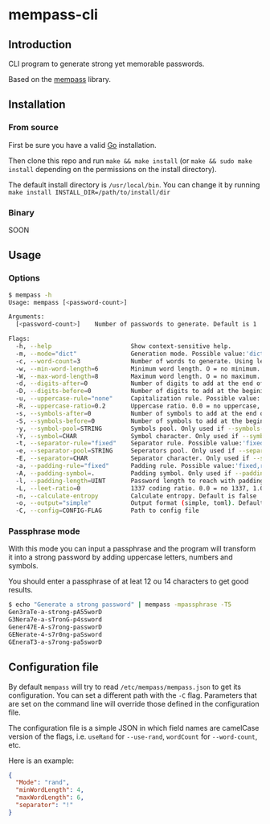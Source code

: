 # mempass-cli

## Introduction

CLI program to generate strong yet memorable passwords.

Based on the [mempass](https://github.com/busyapi/mempass) library.

## Installation

### From source

First be sure you have a valid [Go](https://go.dev/dl/) installation.

Then clone this repo and run `make && make install` (or `make && sudo make install` depending on the permissions on the install directory).

The default install directory is `/usr/local/bin`. You can change it by running `make install INSTALL_DIR=/path/to/install/dir`

### Binary

SOON

## Usage

### Options

```sh
$ mempass -h
Usage: mempass [<password-count>]

Arguments:
  [<password-count>]    Number of passwords to generate. Default is 1

Flags:
  -h, --help                      Show context-sensitive help.
  -m, --mode="dict"               Generation mode. Possible value:'dict,rand,passphrase'. Read passphrase from stdin. Default is 'dict'
  -c, --word-count=3              Number of words to generate. Using less than 2 is discouraged. Default is 3
  -w, --min-word-length=6         Minimum word length. O = no minimum. Using less than 4 is discouraged. Default is 6
  -W, --max-word-length=8         Maximum word length. O = no maximum. Default is 8
  -d, --digits-after=0            Number of digits to add at the end of each word. Default is 0
  -D, --digits-before=0           Number of digits to add at the begining of each word. Default is 0
  -u, --uppercase-rule="none"     Capitalization rule. Possible value:'none,all,alternate,word_alternate,first_letter,last_letter,all_but_first_letter,all_but_last_letter,random'. Default is none
  -R, --uppercase-ratio=0.2       Uppercase ratio. 0.0 = no uppercase, 1.0 = all uppercase, 0.3 = 1/3 uppercase, etc. Only used if --uppercase-rule is random. Default is 0.2
  -s, --symbols-after=0           Number of symbols to add at the end of each word. Default is 0
  -S, --symbols-before=0          Number of symbols to add at the begining of each word. Default is 0
  -y, --symbol-pool=STRING        Symbols pool. Only used if --symbols-before and/or --symbols-after are set. Default is '@&!-_^$*%,.;:/=+'
  -Y, --symbol=CHAR               Symbol character. Only used if --symbols-before and/or --symbols-after are set. Default is /
  -t, --separator-rule="fixed"    Separator rule. Possible value:'fixed,random'. Default is 'fixed'
  -e, --separator-pool=STRING     Seperators pool. Only used if --separator-rule is random. Default is '@&!-_^$*%,.;:/=+'
  -E, --separator=CHAR            Separator character. Only used if --separator-rule is fixed. Default is '-'
  -a, --padding-rule="fixed"      Padding rule. Possible value:'fixed,random'. Only used if --padding-length is greater than 0
  -A, --padding-symbol=.          Padding symbol. Only used if --padding-rule is fixed. Default is '.'
  -l, --padding-length=UINT       Password length to reach with padding.
  -L, --leet-ratio=0              1337 coding ratio. 0.0 = no 1337, 1.0 = all 1337, 0.3 = 1/3 1337, etc. Default is 0
  -n, --calculate-entropy         Calculate entropy. Default is false
  -o, --output="simple"           Output format (simple, toml). Default is simple
  -C, --config=CONFIG-FLAG        Path to config file
```

### Passphrase mode

With this mode you can input a passphrase and the program will transform it into a strong password by adding uppercase letters, numbers and symbols.

You should enter a passphrase of at leat 12 ou 14 characters to get good results.

```bash
$ echo "Generate a strong password" | mempass -mpassphrase -T5
Gen3raTe-a-strong-pA55worD
G3Nera7e-a-sTronG-p4ssword
Gener47E-A-s7rong-passworD
GENerate-4-s7r0ng-paSsword
GEneraT3-a-s7rong-pa5sworD
```

## Configuration file

By default `mempass` will try to read `/etc/mempass/mempass.json` to get its configuration. You can set a different path with the `-C` flag. Parameters that are set on the command line will override those defined in the configuration file.

The configuration file is a simple JSON in which field names are camelCase version of the flags, i.e. `useRand` for `--use-rand`, `wordCount` for `--word-count`, etc.

Here is an example:

```json
{
  "Mode": "rand",
  "minWordLength": 4,
  "maxWordLength": 6,
  "separator": "!"
}
```
